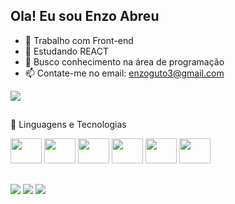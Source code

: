 ## Ola! Eu sou Enzo Abreu



- 🔭 Trabalho com Front-end
- 🌱 Estudando REACT
- 🤔 Busco conhecimento na área de programação
- 📫 Contate-me no email: enzoguto3@gmail.com

<picture>
  <source
    srcset="https://github-readme-stats.vercel.app/api?username=enzoaabreu&show_icons=true&theme=dark"
    media="(prefers-color-scheme: dark)"
  />
  <source
    srcset="https://github-readme-stats.vercel.app/api?username=enzoaabreu&show_icons=true"
    media="(prefers-color-scheme: light), (prefers-color-scheme: no-preference)"
  />
  <img src="https://github-readme-stats.vercel.app/api?username=anuraghazra&show_icons=true" />
</picture>

##

🤖 Linguagens e Tecnologias
<div style="display: inline_block">
    <img  height="40" width="50" src="https://cdn.jsdelivr.net/gh/devicons/devicon@latest/icons/html5/html5-original.svg" />
    <img  height="40" width="50" src="https://cdn.jsdelivr.net/gh/devicons/devicon@latest/icons/css3/css3-original.svg" />
    <img  height="40" width="50" src="https://cdn.jsdelivr.net/gh/devicons/devicon@latest/icons/javascript/javascript-original.svg" />
    <img  height="40" width="50" src="https://cdn.jsdelivr.net/gh/devicons/devicon@latest/icons/react/react-original.svg" />
    <img  height="40" width="50" src="https://cdn.jsdelivr.net/gh/devicons/devicon@latest/icons/vscode/vscode-original.svg" />
    <img  height="40" width="50" src="https://cdn.jsdelivr.net/gh/devicons/devicon@latest/icons/python/python-original.svg" />
</div>

##

<div>
  <a href="https://www.instagram.com/enzc4_4/" target="_blank"><img src="https://img.shields.io/badge/-Instagram-%23E4405F?style=for-the-badge&logo=instagram&logoColor=white" target="_blank"></a>
  <a href = "mailto:enzoguto3@gmail.com"><img src="https://img.shields.io/badge/-Gmail-%23333?style=for-the-badge&logo=gmail&logoColor=white" target="_blank"></a>
  <a href="https://www.linkedin.com/in/enzo-abreu-9b1124246/" target="_blank"><img src="https://img.shields.io/badge/-LinkedIn-%230077B5?style=for-the-badge&logo=linkedin&logoColor=white" target="_blank"></a> 
  
</div>
